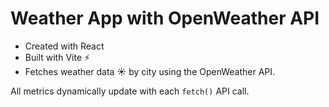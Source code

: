 # Weather App with OpenWeather API

- Created with React
- Built with Vite :zap:
- Fetches weather data :sunny: by city using the OpenWeather API.

All metrics dynamically update with each ```fetch()``` API call.
